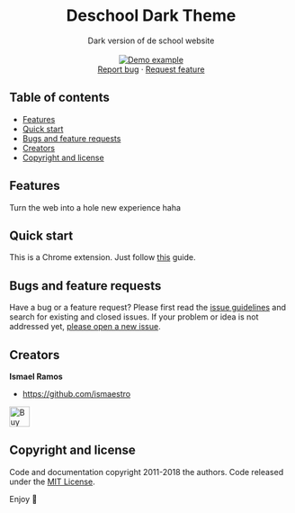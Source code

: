 <p align="center">
  <h1 align="center">Deschool Dark Theme</h1>

  <p align="center">
    Dark version of de school website
    <br>
    <br>
    <a href="https://www.deschoolamsterdam.nl/en/">
      <img src="https://media.giphy.com/media/oFImH83Lml3ttK1wOt/giphy.gif" alt="Demo example"/>
    </a>
    <br>
    <a href="https://github.com/Ismaestro/deschool-theme/issues/new?template=bug.md">Report bug</a>
    ·
    <a href="https://github.com/Ismaestro/deschool-theme/issues/new?template=feature.md&labels=feature">Request feature</a>
  </p>
</p>

## Table of contents

- [Features](#features)
- [Quick start](#quick-start)
- [Bugs and feature requests](#bugs-and-feature-requests)
- [Creators](#creators)
- [Copyright and license](#copyright-and-license)

## Features

Turn the web into a hole new experience haha

## Quick start

This is a Chrome extension. Just follow [this](https://developer.chrome.com/extensions/getstarted) guide.

## Bugs and feature requests

Have a bug or a feature request? Please first read the [issue guidelines](https://github.com/Ismaestro/deschool-theme/blob/master/CONTRIBUTING.md) and search for existing and closed issues. If your problem or idea is not addressed yet, [please open a new issue](https://github.com/Ismaestro/deschool-theme/issues/new).

## Creators

**Ismael Ramos**

- <https://github.com/ismaestro>

<a href='https://ko-fi.com/S6S5LMVR' target='_blank'><img height='36' style='border:0px;height:36px;' src='https://az743702.vo.msecnd.net/cdn/kofi4.png?v=0' border='0' alt='Buy Me a Coffee at ko-fi.com' /></a>

## Copyright and license

Code and documentation copyright 2011-2018 the authors. Code released under the [MIT License](https://github.com/Ismaestro/deschool-theme/blob/master/LICENSE).

Enjoy :metal:
